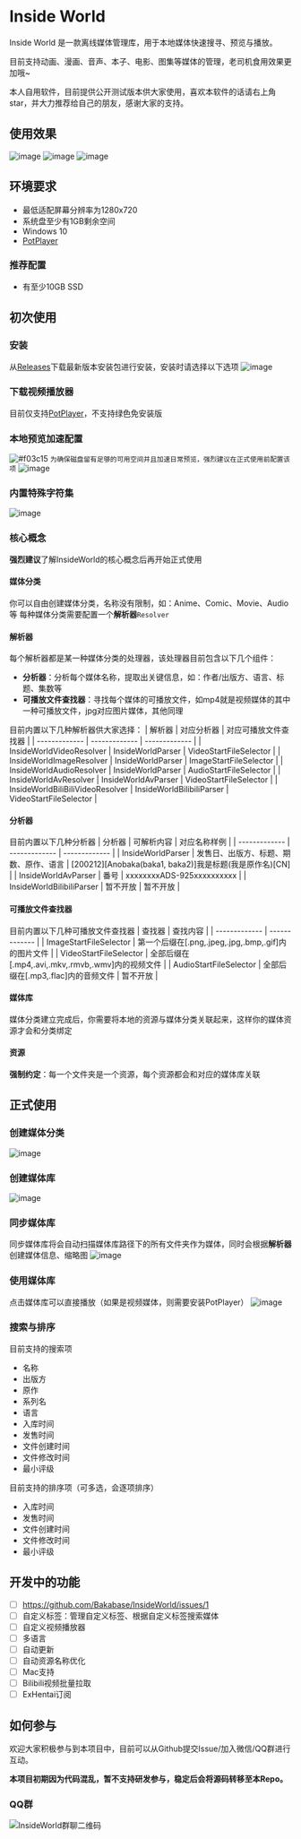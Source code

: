 # Inside World

Inside World 是一款离线媒体管理库，用于本地媒体快速搜寻、预览与播放。

目前支持动画、漫画、音声、本子、电影、图集等媒体的管理，老司机食用效果更加哦~

本人自用软件，目前提供公开测试版本供大家使用，喜欢本软件的话请右上角star，并大力推荐给自己的朋友，感谢大家的支持。

## 使用效果

![image](https://user-images.githubusercontent.com/2888789/146117804-aef8ed93-f6c8-4a2e-be27-16d7d2837fd3.png)
![image](https://user-images.githubusercontent.com/2888789/146117815-82fcc988-bc27-4117-bb27-829d97c5f33b.png)
![image](https://user-images.githubusercontent.com/2888789/146117275-1a94944d-f00b-46a6-9087-578a7bbf9469.png)

## 环境要求
+ 最低适配屏幕分辨率为1280x720
+ 系统盘至少有1GB剩余空间
+ Windows 10
+ [PotPlayer](http://potplayer.daum.net/)
### 推荐配置
+ 有至少10GB SSD

## 初次使用
### 安装

从[Releases](https://github.com/Bakabase/InsideWorld/releases)下载最新版本安装包进行安装，安装时请选择以下选项
![image](https://user-images.githubusercontent.com/2888789/146113293-d6b5dab3-8fec-40da-a751-598d25119c57.png)

### 下载视频播放器
目前仅支持[PotPlayer](http://potplayer.daum.net/)，不支持绿色免安装版

### 本地预览加速配置
![#f03c15](https://via.placeholder.com/15/f03c15/000000?text=+) `为确保磁盘留有足够的可用空间并且加速日常预览，强烈建议在正式使用前配置该项`
![image](https://user-images.githubusercontent.com/2888789/146113550-c2de1050-960c-4927-8c1c-2da6245235fc.png)

### 内置特殊字符集
![image](https://user-images.githubusercontent.com/2888789/146132647-d99ec4ac-6fb9-4d11-b911-130734490d6a.png)

### 核心概念

**强烈建议**了解InsideWorld的核心概念后再开始正式使用

#### 媒体分类

你可以自由创建媒体分类，名称没有限制，如：Anime、Comic、Movie、Audio等
每种媒体分类需要配置一个**解析器**`Resolver`

#### 解析器

每个解析器都是某一种媒体分类的处理器，该处理器目前包含以下几个组件：
+ **分析器**：分析每个媒体名称，提取出关键信息，如：作者/出版方、语言、标题、集数等
+ **可播放文件查找器**：寻找每个媒体的可播放文件，如mp4就是视频媒体的其中一种可播放文件，jpg对应图片媒体，其他同理

目前内置以下几种解析器供大家选择：
| 解析器 | 对应分析器 | 对应可播放文件查找器 |
| ------------- | ------------- | ------------- |
| InsideWorldVideoResolver | InsideWorldParser | VideoStartFileSelector |
| InsideWorldImageResolver | InsideWorldParser | ImageStartFileSelector |
| InsideWorldAudioResolver | InsideWorldParser | AudioStartFileSelector |
| InsideWorldAvResolver | InsideWorldAvParser | VideoStartFileSelector |
| InsideWorldBiliBiliVideoResolver | InsideWorldBilibiliParser | VideoStartFileSelector |

#### 分析器

目前内置以下几种分析器
| 分析器 | 可解析内容 | 对应名称样例 |
| ------------- | ------------- | ------------- |
| InsideWorldParser | 发售日、出版方、标题、期数、原作、语言 | [200212][Anobaka(baka1, baka2)]我是标题(我是原作名)[CN] |
| InsideWorldAvParser | 番号 | xxxxxxxxADS-925xxxxxxxxxx |
| InsideWorldBilibiliParser | 暂不开放 | 暂不开放 |

#### 可播放文件查找器

目前内置以下几种可播放文件查找器
| 查找器 | 查找内容 |
| ------------- | ------------- |
| ImageStartFileSelector | 第一个后缀在[.png,.jpeg,.jpg,.bmp,.gif]内的图片文件 | 
| VideoStartFileSelector | 全部后缀在[.mp4,.avi,.mkv,.rmvb,.wmv]内的视频文件 |
| AudioStartFileSelector | 全部后缀在[.mp3,.flac]内的音频文件 | 暂不开放 |

#### 媒体库

媒体分类建立完成后，你需要将本地的资源与媒体分类关联起来，这样你的媒体资源才会和分类绑定

#### 资源

**强制约定**：每一个文件夹是一个资源，每个资源都会和对应的媒体库关联

## 正式使用
### 创建媒体分类

![image](https://user-images.githubusercontent.com/2888789/146116506-96291b5d-90b2-43f9-bc6b-db3627de9c94.png)

### 创建媒体库

![image](https://user-images.githubusercontent.com/2888789/146116644-a6f3171c-f5ee-4e97-bc35-64e29ed48a6e.png)

### 同步媒体库

同步媒体库将会自动扫描媒体库路径下的所有文件夹作为媒体，同时会根据**解析器**创建媒体信息、缩略图
![image](https://user-images.githubusercontent.com/2888789/146116964-1e4ec4ce-9415-4a57-96b3-76e9a92bc8ca.png)

### 使用媒体库

点击媒体库可以直接播放（如果是视频媒体，则需要安装PotPlayer）
![image](https://user-images.githubusercontent.com/2888789/146117275-1a94944d-f00b-46a6-9087-578a7bbf9469.png)

### 搜索与排序

目前支持的搜索项
+ 名称
+ 出版方
+ 原作
+ 系列名
+ 语言
+ 入库时间
+ 发售时间
+ 文件创建时间
+ 文件修改时间
+ 最小评级

目前支持的排序项（可多选，会逐项排序）
+ 入库时间
+ 发售时间
+ 文件创建时间
+ 文件修改时间
+ 最小评级

## 开发中的功能
- [ ] https://github.com/Bakabase/InsideWorld/issues/1
- [ ] 自定义标签：管理自定义标签、根据自定义标签搜索媒体
- [ ] 自定义视频播放器
- [ ] 多语言
- [ ] 自动更新
- [ ] 自动资源名称优化
- [ ] Mac支持
- [ ] Bilibili视频批量拉取
- [ ] ExHentai订阅

## 如何参与

欢迎大家积极参与到本项目中，目前可以从Github提交Issue/加入微信/QQ群进行互动。

**本项目初期因为代码混乱，暂不支持研发参与，稳定后会将源码转移至本Repo。**

### QQ群
![InsideWorld群聊二维码](https://user-images.githubusercontent.com/2888789/146117768-7d92af78-37ca-426e-a820-97b896b591eb.png)
